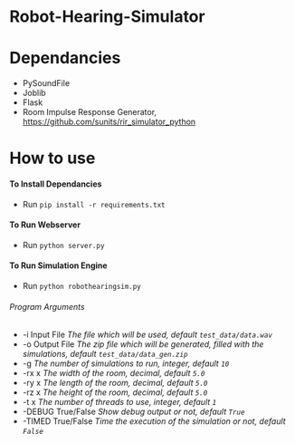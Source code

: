 # Robot-Hearing-Simulator


# Dependancies
- PySoundFile
- Joblib
- Flask
- Room Impulse Response Generator, https://github.com/sunits/rir_simulator_python

# How to use
#### To Install Dependancies
- Run `pip install -r requirements.txt`


#### To Run Webserver
- Run `python server.py`


#### To Run Simulation Engine
- Run `python robothearingsim.py `

###### Program Arguments
* -i Input File _The file which will be used, default `test_data/data.wav`_
* -o Output File _The zip file which will be generated, filled with the simulations, default `test_data/data_gen.zip`_
* -g _The number of simulations to run, integer, default `10`_
* -rx x _The width of the room, decimal, default `5.0`_
* -ry x _The length of the room, decimal, default `5.0`_
* -rz x _The height of the room, decimal, default `5.0`_
* -t x _The number of threads to use, integer, default `1`_
* -DEBUG True/False _Show debug output or not, default `True`_
* -TIMED True/False _Time the execution of the simulation or not, default `False`_
